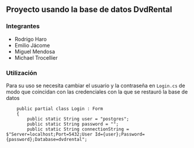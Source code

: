 ## Proyecto usando la base de datos DvdRental
### Integrantes
- Rodrigo Haro
- Emilio Jácome
- Miguel Mendosa
- Michael Trocellier
### Utilización
Para su uso se necesita cambiar el usuario y la contraseña en ```Login.cs``` de modo que coincidan con las credenciales con la que se restauró la base de datos
```{C#}
    public partial class Login : Form
    {
        public static String user = "postgres";
        public static String password = "";
        public static String connectionString = $"Server=localhost;Port=5432;User Id={user};Password={password};Database=dvdrental";
```
